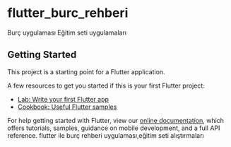 # flutter_burc_rehberi

Burç uygulaması
Eğitim seti uygulamaları
## Getting Started

This project is a starting point for a Flutter application.

A few resources to get you started if this is your first Flutter project:

- [Lab: Write your first Flutter app](https://flutter.dev/docs/get-started/codelab)
- [Cookbook: Useful Flutter samples](https://flutter.dev/docs/cookbook)

For help getting started with Flutter, view our
[online documentation](https://flutter.dev/docs), which offers tutorials,
samples, guidance on mobile development, and a full API reference.
flutter ile burç rehberi uygulaması,eğitim seti alıştırmaları
